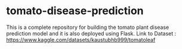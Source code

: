 # tomato-disease-prediction
This is a complete repository for building the tomato plant disease prediction model and it is also deployed using Flask.
Link to Dataset :  https://www.kaggle.com/datasets/kaustubhb999/tomatoleaf
